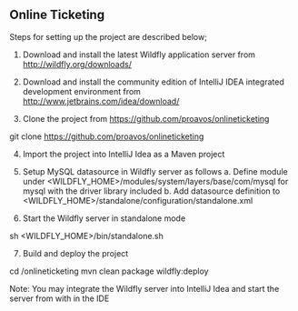 Online Ticketing
----------------

Steps for setting up the project are described below;

1. Download and install the latest Wildfly application server from http://wildfly.org/downloads/

2. Download and install the community edition of  IntelliJ IDEA integrated development environment from http://www.jetbrains.com/idea/download/

3. Clone the project from https://github.com/proavos/onlineticketing

git clone https://github.com/proavos/onlineticketing

4. Import the project into IntelliJ Idea as a Maven project

5. Setup MySQL datasource in Wildfly server as follows
	a. Define module under <WILDFLY_HOME>/modules/system/layers/base/com/mysql for mysql with the driver library included
	b. Add datasource definition to <WILDFLY_HOME>/standalone/configuration/standalone.xml

6. Start the Wildfly server in standalone mode

sh <WILDFLY_HOME>/bin/standalone.sh

7. Build and deploy the project

cd <WORKSPACE>/onlineticketing
mvn clean package wildfly:deploy

Note: You may integrate the Wildfly server into IntelliJ Idea and start the server from with in the IDE



